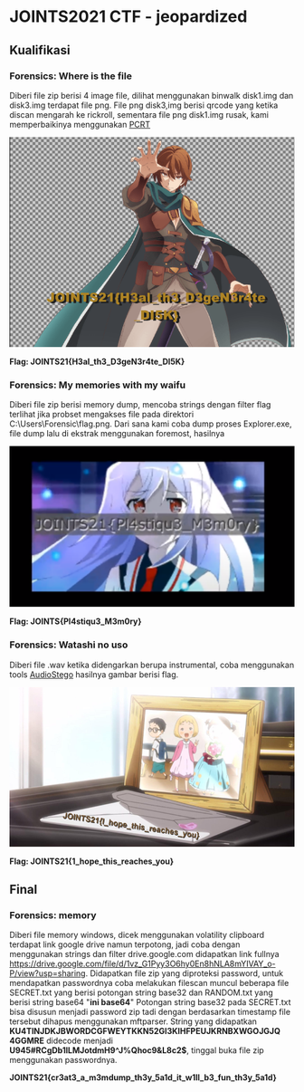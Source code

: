  
# JOINTS2021 CTF - jeopardized


## Kualifikasi

### Forensics: Where is the file
Diberi file zip berisi 4 image file, dilihat menggunakan binwalk disk1.img dan disk3.img terdapat file png. File png disk3,img berisi qrcode yang ketika discan mengarah ke rickroll, sementara file png disk1.img rusak, kami memperbaikinya menggunakan [PCRT](https://github.com/sherlly/PCRT)

![](images/joints-witf.png)

**Flag: JOINTS21{H3al_th3_D3geN3r4te_DI5K}**

### Forensics: My memories with my waifu
Diberi file zip berisi memory dump, mencoba strings dengan filter flag terlihat jika probset mengakses file pada direktori C:\Users\Forensic\flag.png. Dari sana kami coba dump proses Explorer.exe, file dump lalu di ekstrak menggunakan foremost, hasilnya

![](images/joints-mmwmw.png)

**Flag: JOINTS{Pl4stiqu3_M3m0ry}**

### Forensics: Watashi no uso
Diberi file .wav ketika didengarkan berupa instrumental, coba menggunakan tools [AudioStego](https://github.com/danielcardeenas/AudioStego) hasilnya gambar berisi flag.

![](images/joints-wnu.png)

**Flag: JOINTS21{1_hope_this_reaches_you}**

## Final

### Forensics: memory
Diberi file memory windows, dicek menggunakan volatility clipboard terdapat link google drive namun terpotong, jadi coba dengan menggunakan strings dan filter drive.google.com didapatkan link fullnya https://drive.google.com/file/d/1vz_G1Pyy3O6hy0En8hNLA8mYIVAY_o-P/view?usp=sharing. Didapatkan file zip yang diproteksi password, untuk mendapatkan passwordnya coba melakukan filescan muncul beberapa file SECRET.txt yang berisi potongan string base32 dan RANDOM.txt  yang berisi string base64 "**ini base64**" Potongan string base32 pada SECRET.txt bisa disusun menjadi password zip tadi dengan berdasarkan timestamp file tersebut dihapus menggunakan mftparser. String yang didapatkan **KU4TINJDKJBWORDCGFWEYTKKN52GI3KIHFPEUJKRNBXWGOJGJQ
4GGMRE** didecode menjadi **U945#RCgDb1lLMJotdmH9^J%Qhoc9&L8c2$**, tinggal buka file zip menggunakan passwordnya.

**JOINTS21{cr3at3_a_m3mdump_th3y_5a1d_it_w1ll_b3_fun_th3y_5a1d}**